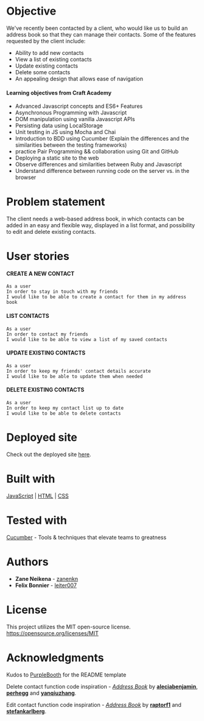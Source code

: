 # Objective 
We've recently been contacted by a client, who would like us to build an address book so that they can manage their contacts. Some of the features requested by the client include:

* Ability to add new contacts
* View a list of existing contacts
* Update existing contacts
* Delete some contacts
* An appealing design that allows ease of navigation

 #### Learning objectives from Craft Academy
* Advanced Javascript concepts and ES6+ Features
* Asynchronous Programming with Javascript
* DOM manipulation using vanilla Javascript APIs
* Persisting data using LocalStorage
* Unit testing in JS using Mocha and Chai
* Introduction to BDD using Cucumber (Explain the differences and the similarities between the testing frameworks)
* practice Pair Programming && collaboration using Git and GitHub
* Deploying a static site to the web
* Observe differences and similarities between Ruby and Javascript
* Understand difference between running code on the server vs. in the browser

 
# Problem statement
The client needs a web-based address book, in which contacts can be added in an easy and flexible way, displayed in a list format, and possibility to edit and delete existing contacts.

# User stories

#### CREATE A NEW CONTACT
````
As a user
In order to stay in touch with my friends
I would like to be able to create a contact for them in my address book
````
#### LIST CONTACTS
````
As a user
In order to contact my friends
I would like to be able to view a list of my saved contacts
````
#### UPDATE EXISTING CONTACTS
````
As a user
In order to keep my friends' contact details accurate
I would like to be able to update them when needed
````
#### DELETE EXISTING CONTACTS
````
As a user
In order to keep my contact list up to date
I would like to be able to delete contacts
````

# Deployed site

Check out the deployed site [here](https://leiter007.github.io/address-book/).

# Built with

[JavaScript](https://developer.mozilla.org/en-US/docs/Web/JavaScript) |
[HTML](https://developer.mozilla.org/en-US/docs/Web/HTML) |
[CSS](https://developer.mozilla.org/en-US/docs/Web/CSS)


# Tested with
[Cucumber](https://cucumber.io/) - Tools & techniques that elevate teams to greatness


# Authors

* **Zane Neikena** - [zanenkn](https://github.com/zanenkn)
* **Felix Bonnier** - [leiter007](https://github.com/leiter007)


# License

This project utilizes the MIT open-source license. https://opensource.org/licenses/MIT

# Acknowledgments

Kudos to [PurpleBooth](https://gist.github.com/PurpleBooth/109311bb0361f32d87a2) for the README template

Delete contact function code inspiration - [<i>Address Book</i>](https://github.com/aleciabenjamin/Address_Book) by [**aleciabenjamin**](https://github.com/aleciabenjamin), [**perhegg**](https://github.com/perhegg) and [**yanqiuzhang**](https://github.com/yanqiuzhang).

Edit contact function code inspiration - [<i>Address Book</i>](https://github.com/raptorf1/address_book_challenge) by [**raptorf1**](https://github.com/raptorf1) and [**stefankarlberg**](https://github.com/stefankarlberg). 
